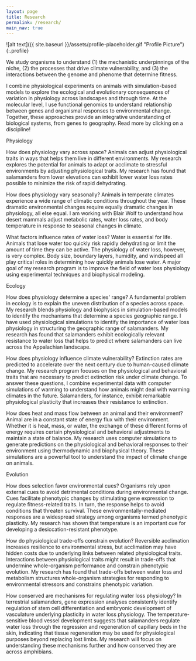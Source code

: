 ```yaml
---
layout: page
title: Research
permalink: /research/
main_nav: true
---
```


![alt text]({{ site.baseurl }}/assets/profile-placeholder.gif "Profile Picture"){:.profile}

We study organisms to understand (1) the mechanistic underpinnings of the niche, (2) the processes that drive climate vulnerability, and (3) the interactions between the genome and phenome that determine fitness.

I combine physiological experiments on animals with simulation-based models to explore the ecological and evolutionary consequences of variation in physiology across landscapes and through time. At the molecular level, I use functional genomics to understand relationship between genes and organismal responses to environmental change. Together, these approaches provide an integrative understanding of biological systems, from genes to geography. Read more by clicking on a discipline!

Physiology

How does physiology vary across space?
​Animals can adjust physiological traits in ways that helps them live in different environments. My research explores the potential for animals to adapt or acclimate to stressful environments by adjusting physiological traits. My research has found that salamanders from lower elevations can exhibit lower water loss rates possible to minimize the risk of rapid dehydrating.

How does physiology vary seasonally?
Animals in temperate climates experience a wide range of climatic conditions throughout the year. These dramatic environmental changes require equally dramatic changes in physiology, all else equal. I am working with Blair Wolf to understand how desert mammals adjust metabolic rates, water loss rates, and body temperature in response to seasonal changes in climate.

What factors influence rates of water loss?
Water is essential for life. Animals that lose water too quickly risk rapidly dehydrating or limit the amount of time they can be active. The physiology of water loss, however, is very complex. Body size, boundary layers, humidity, and windspeed all play critical roles in determining how quickly animals lose water. A major goal of my research program is to improve the field of water loss physiology using experimental techniques and biophysical modeling.

Ecology

How does physiology determine a species' range?
A fundamental problem in ecology is to explain the uneven distribution of a species across space. My research blends physiology and biophysics in simulation-based models to identify the mechanisms that determine a species geographic range. I have used physiological simulations to identify the importance of water loss physiology in structuring the geographic range of salamanders. My research has found that salamanders exhibit ecologically relevant resistance to water loss that helps to predict where salamanders can live across the Appalachian landscape.

How does physiology influence climate vulnerability?
Extinction rates are predicted to accelerate over the next century due to human-caused climate change. My research program focuses on the physiological and behavioral traits that are necessary to predict extinction risk under climate change. To answer these questions, I combine experimental data with computer simulations of warming to understand how animals might deal with warming climates in the future. Salamanders, for instance, exhibit remarkable physiological plasticity that increases their resistance to extinction.

How does heat and mass flow between an animal and their environment?
Animal are in a constant state of energy flux with their environment. Whether it is heat, mass, or water, the exchange of these different forms of energy requires certain physiological and behavioral adjustments to maintain a state of balance. My research uses computer simulations to generate predictions on the physiological and behavioral responses to their environment using thermodynamic and biophysical theory. These simulations are a powerful tool to understand the impact of climate change on animals.

Evolution

How does selection favor environmental cues?
Organisms rely upon external cues to avoid detrimental conditions during environmental change. Cues facilitate phenotypic changes by stimulating gene expression to regulate fitness-related traits. In turn, the response helps to avoid conditions that threaten survival. These environmentally-mediated responses are a widespread strategy among organisms termed phenotypic plasticity. My research has shown that temperature is an important cue for developing a desiccation-resistant phenotype.

How do physiological trade-offs constrain evolution?
Reversible acclimation increases resilience to environmental stress, but acclimation may have hidden costs due to underlying links between related physiological traits. Interactions between physiological traits might result in trade-offs that undermine whole-organism performance and constrain phenotypic evolution. My research has found that trade-offs between water loss and metabolism structures whole-organism strategies for responding to environmental stressors and constrains phenotypic variation.

How conserved are mechanisms for regulating water loss physiology?
In terrestrial salamanders, gene expression analyses consistently identify regulation of stem cell differentiation and embryonic development of vasculature underlying plasticity in water loss physiology. The temperature-sensitive blood vessel development suggests that salamanders regulate water loss through the regression and regeneration of capillary beds in the skin, indicating that tissue regeneration may be used for physiological purposes beyond replacing lost limbs. My research will focus on understanding these mechanisms further and how conserved they are across amphibians.
